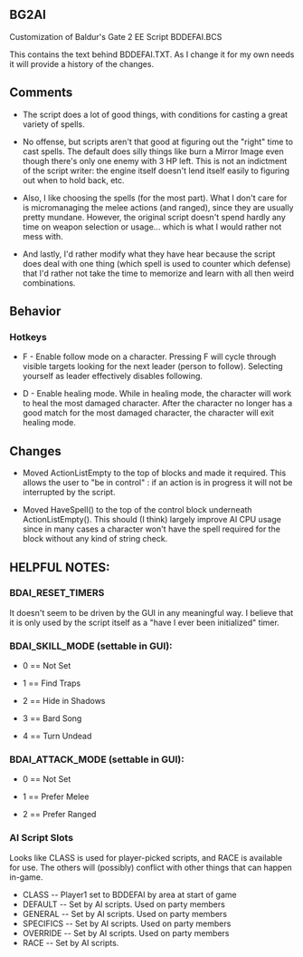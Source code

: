 ## BG2AI
Customization of Baldur's Gate 2 EE Script BDDEFAI.BCS

This contains the text behind BDDEFAI.TXT.  As I change it for my own needs
it will provide a history of the changes.

## Comments

* The script does a lot of good things, with conditions for casting a
  great variety of spells.

* No offense, but scripts aren't that good at figuring out the "right"
  time to cast spells.  The default does silly things like burn a
  Mirror Image even though there's only one enemy with 3 HP left.  This
  is not an indictment of the script writer: the engine itself doesn't
  lend itself easily to figuring out when to hold back, etc.

* Also, I like choosing the spells (for the most part).  What I don't
  care for is micromanaging the melee actions (and ranged), since they
  are usually pretty mundane.  However, the original script doesn't spend
  hardly any time on weapon selection or usage... which is what I would
  rather not mess with.

* And lastly, I'd rather modify what they have hear because the script
  does deal with one thing (which spell is used to counter which defense)
  that I'd rather not take the time to memorize and learn with all then
  weird combinations.
  
## Behavior

### Hotkeys

* F - Enable follow mode on a character.  Pressing F will cycle through
      visible targets looking for the next leader (person to follow).
      Selecting yourself as leader effectively disables following.
      
* D - Enable healing mode.  While in healing mode, the character will
      work to heal the most damaged character.  After the character 
      no longer has a good match for the most damaged character,
      the character will exit healing mode.

## Changes

* Moved ActionListEmpty to the top of blocks and made it required.  This
  allows the user to "be in control" : if an action is in progress it will
  not be interrupted by the script.
  
* Moved HaveSpell() to the top of the control block underneath 
  ActionListEmpty().  This should (I think) largely improve AI CPU usage 
  since in many cases a character won't have the spell required for the 
  block without any kind of string check.

## HELPFUL NOTES:

### BDAI_RESET_TIMERS

It doesn't seem to be driven by the GUI in any meaningful way.  I believe
that it is only used by the script itself as a "have I ever been
initialized" timer.

### BDAI_SKILL_MODE (settable in GUI):
* 0 == Not Set

* 1 == Find Traps

* 2 == Hide in Shadows

* 3 == Bard Song

* 4 == Turn Undead


### BDAI_ATTACK_MODE (settable in GUI):
* 0 == Not Set

* 1 == Prefer Melee

* 2 == Prefer Ranged

### AI Script Slots

Looks like CLASS is used for player-picked scripts, and RACE is
available for use.  The others will (possibly) conflict with other
things that can happen in-game.

* CLASS -- Player1 set to BDDEFAI by area at start of game
* DEFAULT -- Set by AI scripts.  Used on party members
* GENERAL -- Set by AI scripts.  Used on party members
* SPECIFICS -- Set by AI scripts.  Used on party members
* OVERRIDE -- Set by AI scripts.  Used on party members
* RACE -- Set by AI scripts.

